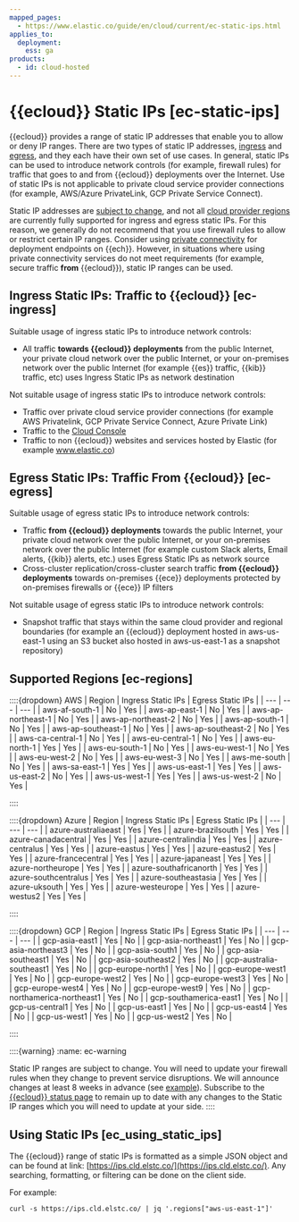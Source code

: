 ```yaml
---
mapped_pages:
  - https://www.elastic.co/guide/en/cloud/current/ec-static-ips.html
applies_to:
  deployment:
    ess: ga
products:
  - id: cloud-hosted
---
```


# {{ecloud}} Static IPs [ec-static-ips]

{{ecloud}} provides a range of static IP addresses that enable you to allow or deny IP ranges. There are two types of static IP addresses, [ingress](#ec-ingress) and [egress](#ec-egress), and they each have their own set of use cases. In general, static IPs can be used to introduce network controls (for example, firewall rules) for traffic that goes to and from {{ecloud}} deployments over the Internet. Use of static IPs is not applicable to private cloud service provider connections (for example, AWS/Azure PrivateLink, GCP Private Service Connect). 

Static IP addresses are [subject to change](#ec-warning), and not all [cloud provider regions](#ec-regions) are currently fully supported for ingress and egress static IPs. For this reason, we generally do not recommend that you use firewall rules to allow or restrict certain IP ranges. Consider using [private connectivity](/deploy-manage/security/private-connectivity.md) for deployment endpoints on {{ech}}. However, in situations where using private connectivity services do not meet requirements (for example, secure traffic **from** {{ecloud}}), static IP ranges can be used.


## Ingress Static IPs: Traffic to {{ecloud}} [ec-ingress] 

Suitable usage of ingress static IPs to introduce network controls:

* All traffic **towards {{ecloud}} deployments** from the public Internet, your private cloud network over the public Internet, or your on-premises network over the public Internet (for example {{es}} traffic, {{kib}} traffic, etc) uses Ingress Static IPs as network destination

Not suitable usage of ingress static IPs to introduce network controls:

* Traffic over private cloud service provider connections (for example AWS Privatelink, GCP Private Service Connect, Azure Private Link)
* Traffic to the [Cloud Console](http://cloud.elastic.co)
* Traffic to non {{ecloud}} websites and services hosted by Elastic (for example www.elastic.co)


## Egress Static IPs: Traffic From {{ecloud}} [ec-egress] 

Suitable usage of egress static IPs to introduce network controls:

* Traffic **from {{ecloud}} deployments** towards the public Internet, your private cloud network over the public Internet, or your on-premises network over the public Internet (for example custom Slack alerts, Email alerts, {{kib}} alerts, etc.) uses Egress Static IPs as network source
* Cross-cluster replication/cross-cluster search traffic **from {{ecloud}} deployments** towards on-premises {{ece}} deployments protected by on-premises firewalls or {{ece}} IP filters

Not suitable usage of egress static IPs to introduce network controls:

* Snapshot traffic that stays within the same cloud provider and regional boundaries (for example an {{ecloud}} deployment hosted in aws-us-east-1 using an S3 bucket also hosted in aws-us-east-1 as a snapshot repository)


## Supported Regions [ec-regions] 

::::{dropdown} AWS
| Region | Ingress Static IPs | Egress Static IPs |
| --- | --- | --- |
| aws-af-south-1 | No | Yes |
| aws-ap-east-1 | No | Yes |
| aws-ap-northeast-1 | No | Yes |
| aws-ap-northeast-2 | No | Yes |
| aws-ap-south-1 | No | Yes |
| aws-ap-southeast-1 | No | Yes |
| aws-ap-southeast-2 | No | Yes |
| aws-ca-central-1 | No | Yes |
| aws-eu-central-1 | No | Yes |
| aws-eu-north-1 | Yes | Yes |
| aws-eu-south-1 | No | Yes |
| aws-eu-west-1 | No | Yes |
| aws-eu-west-2 | No | Yes |
| aws-eu-west-3 | No | Yes |
| aws-me-south | No | Yes |
| aws-sa-east-1 | Yes | Yes |
| aws-us-east-1 | Yes | Yes |
| aws-us-east-2 | No | Yes |
| aws-us-west-1 | Yes | Yes |
| aws-us-west-2 | No | Yes |

::::


::::{dropdown} Azure
| Region | Ingress Static IPs | Egress Static IPs |
| --- | --- | --- |
| azure-australiaeast | Yes | Yes |
| azure-brazilsouth | Yes | Yes |
| azure-canadacentral | Yes | Yes |
| azure-centralindia | Yes | Yes |
| azure-centralus | Yes | Yes |
| azure-eastus | Yes | Yes |
| azure-eastus2 | Yes | Yes |
| azure-francecentral | Yes | Yes |
| azure-japaneast | Yes | Yes |
| azure-northeurope | Yes | Yes |
| azure-southafricanorth | Yes | Yes |
| azure-southcentralus | Yes | Yes |
| azure-southeastasia | Yes | Yes |
| azure-uksouth | Yes | Yes |
| azure-westeurope | Yes | Yes |
| azure-westus2 | Yes | Yes |

::::


::::{dropdown} GCP
| Region | Ingress Static IPs | Egress Static IPs |
| --- | --- | --- |
| gcp-asia-east1 | Yes | No |
| gcp-asia-northeast1 | Yes | No |
| gcp-asia-northeast3 | Yes | No |
| gcp-asia-south1 | Yes | No |
| gcp-asia-southeast1 | Yes | No |
| gcp-asia-southeast2 | Yes | No |
| gcp-australia-southeast1 | Yes | No |
| gcp-europe-north1 | Yes | No |
| gcp-europe-west1 | Yes | No |
| gcp-europe-west2 | Yes | No |
| gcp-europe-west3 | Yes | No |
| gcp-europe-west4 | Yes | No |
| gcp-europe-west9 | Yes | No |
| gcp-northamerica-northeast1 | Yes | No |
| gcp-southamerica-east1 | Yes | No |
| gcp-us-central1 | Yes | No |
| gcp-us-east1 | Yes | No |
| gcp-us-east4 | Yes | No |
| gcp-us-west1 | Yes | No |
| gcp-us-west2 | Yes | No |

::::


::::{warning} 
:name: ec-warning

Static IP ranges are subject to change. You will need to update your firewall rules when they change to prevent service disruptions. We will announce changes at least 8 weeks in advance (see [example](https://status.elastic.co/incidents/1xs411x77wgh)). Subscribe to the [{{ecloud}} status page](https://status.elastic.co/) to remain up to date with any changes to the Static IP ranges which you will need to update at your side.
::::



## Using Static IPs [ec_using_static_ips] 

The {{ecloud}} range of static IPs is formatted as a simple JSON object and can be found at link: [https://ips.cld.elstc.co/](https://ips.cld.elstc.co/). Any searching, formatting, or filtering can be done on the client side.

For example:

`curl -s https://ips.cld.elstc.co/ | jq '.regions["aws-us-east-1"]'`

